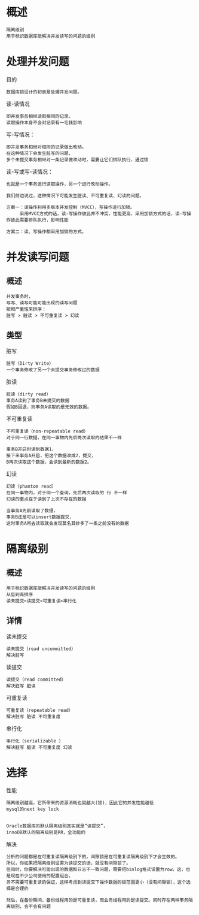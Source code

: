 # 概述

    隔离级别
    用于标识数据库能解决并发读写的问题的级别


# 处理并发问题

目的

    数据库锁设计的初衷是处理并发问题。


读-读情况

    即并发事务相继读取相同的记录。
    读取操作本身不会对记录有一毛钱影响

写-写情况：
    
    即并发事务相继对相同的记录做出改动。
    在这种情况下会发生脏写的问题，
    多个未提交事务相继对一条记录做改动时，需要让它们排队执行，通过锁

读-写或写-读情况：

    也就是一个事务进行读取操作，另一个进行改动操作。

    我们前边说过，这种情况下可能发生脏读、不可重复读、幻读的问题。
    
    方案一：读操作利用多版本并发控制（MVCC），写操作进行加锁。
         采用MVCC方式的话，读-写操作彼此并不冲突，性能更高，采用加锁方式的话，读-写操作彼此需要排队执行，影响性能
    
    方案二：读、写操作都采用加锁的方式。
         
    
    
    
# 并发读写问题

## 概述

    并发事务时，
    写写、读写可能可能出现的读写问题 
    按照严重性来排序：
    脏写 > 脏读 > 不可重复读 > 幻读


## 类型

脏写

    脏写（Dirty Write）
    一个事务修改了另一个未提交事务修改过的数据

脏读

    脏读（dirty read）
    事务A读到了事务B未提交的数据
    假如B回退，则事务A读取的是无效的数据。

不可重复读

    不可重复读（non-repeatable read）
    对于同一行数据，在同一事物内先后两次读取的结果不一样
    
    事务B开启时读到数据1，
    接下来事务A开启，把这个数据改成2，提交，
    B再次读取这个数据，会读到最新的数据2。



幻读

    幻读（phantom read）
    在同一事物内，对于同一个查询，先后两次读取的 行 不一样
	幻读的重点在于读到了上次不存在的数据
	
	当事务A先前读取了数据，
	事务B还是可以insert数据提交，
	这时事务A再去读取就会发现莫名其妙多了一条之前没有的数据


# 隔离级别

## 概述

    用于标识数据库能解决并发读写的问题的级别
    从低到高排序
    读未提交<读提交<可重复读<串行化

## 详情

读未提交

    读未提交（read uncommitted）
    解决脏写
    
读提交

    读提交（read committed）
    解决脏写 脏读
    
可重复读

    可重复读（repeatable read）
    解决脏写 脏读 不可重复度

串行化

    串行化（serializable ）
    解决脏写 脏读 不可重复度 幻读


# 选择



性能

    隔离级别越高，它所带来的资源消耗也就越大(锁)，因此它的并发性能越低
    mysql的next key lock 


    Oracle数据库的默认隔离级别其实就是“读提交”，
    innoDB默认的隔离级别是RR，全功能的

解决
 
    分析的问题都是在可重复读隔离级别下的，间隙锁是在可重复读隔离级别下才会生效的。
    所以，你如果把隔离级别设置为读提交的话，就没有间隙锁了。
    但同时，你要解决可能出现的数据和日志不一致问题，需要把binlog格式设置为row。这，也是现在不少公司使用的配置组合。
    务不需要可重复读的保证，这样考虑到读提交下操作数据的锁范围更小（没有间隙锁），这个选择是合理的
    
    然后，在备份期间，备份线程用的是可重复读，而业务线程用的是读提交。同时存在两种事务隔离级别，会不会有问题
    
   
